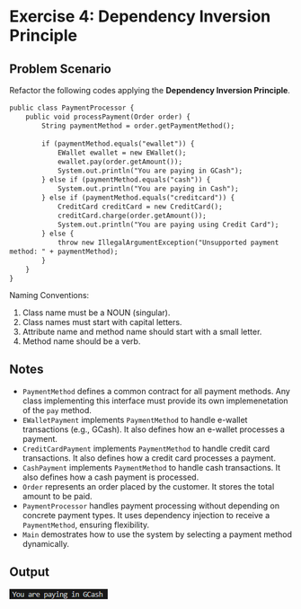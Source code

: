 # Exercise 4: Dependency Inversion Principle

## Problem Scenario
Refactor the following codes applying the **Dependency Inversion Principle**.
```
public class PaymentProcessor {
    public void processPayment(Order order) {
        String paymentMethod = order.getPaymentMethod();

        if (paymentMethod.equals("ewallet")) {
            EWallet ewallet = new EWallet();
            ewallet.pay(order.getAmount());
            System.out.println("You are paying in GCash");
        } else if (paymentMethod.equals("cash")) {
            System.out.println("You are paying in Cash");
        } else if (paymentMethod.equals("creditcard")) {
            CreditCard creditCard = new CreditCard();
            creditCard.charge(order.getAmount());
            System.out.println("You are paying using Credit Card");
        } else {
            throw new IllegalArgumentException("Unsupported payment method: " + paymentMethod);
        }
    }
}
```

Naming Conventions:
1. Class name must be a NOUN (singular).
2. Class names must start with capital letters.
3. Attribute name and method name should start with a small letter.
4. Method name should be a verb.

## Notes
- `PaymentMethod` defines a common contract for all payment methods. Any class implementing this interface must provide its own implemenetation of the `pay` method.
- `EWalletPayment` implements `PaymentMethod` to handle e-wallet transactions (e.g., GCash). It also defines how an e-wallet processes a payment.
- `CreditCardPayment` implements `PaymentMethod` to handle credit card transactions. It also defines how a credit card processes a payment.
- `CashPayment` implements `PaymentMethod` to handle cash transactions. It also defines how a cash payment is processed.
- `Order` represents an order placed by the customer. It stores the total amount to be paid.
- `PaymentProcessor` handles payment processing without depending on concrete payment types. It uses dependency injection to receive a `PaymentMethod`, ensuring flexibility.
- `Main` demostrates how to use the system by selecting a payment method dynamically.

## Output
![Exercise4_DIP_Output](image.png)
